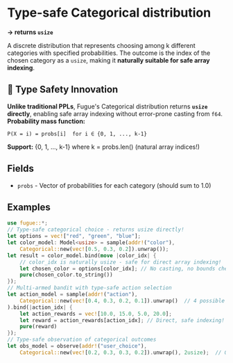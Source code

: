 # Type-safe Categorical distribution

**→ returns `usize`**

A discrete distribution that represents choosing among k different categories with specified probabilities. The outcome is the index of the chosen category as a `usize`, making it **naturally suitable for safe array indexing**.

## 🎯 Type Safety Innovation

**Unlike traditional PPLs**, Fugue's Categorical distribution returns **`usize` directly**, enabling safe array indexing without error-prone casting from `f64`.
**Probability mass function:**

```text
P(X = i) = probs[i]  for i ∈ {0, 1, ..., k-1}
```

**Support:** {0, 1, ..., k-1} where k = probs.len() (natural array indices!)

## Fields

- `probs` - Vector of probabilities for each category (should sum to 1.0)

## Examples

```rust
use fugue::*;
// Type-safe categorical choice - returns usize directly!
let options = vec!["red", "green", "blue"];
let color_model: Model<usize> = sample(addr!("color"),
    Categorical::new(vec![0.5, 0.3, 0.2]).unwrap());
let result = color_model.bind(move |color_idx| {
    // color_idx is naturally usize - safe for direct array indexing!
    let chosen_color = options[color_idx]; // No casting, no bounds checking needed!
    pure(chosen_color.to_string())
});
// Multi-armed bandit with type-safe action selection
let action_model = sample(addr!("action"),
    Categorical::new(vec![0.4, 0.3, 0.2, 0.1]).unwrap()  // 4 possible actions
).bind(|action_idx| {
    let action_rewards = vec![10.0, 15.0, 5.0, 20.0];
    let reward = action_rewards[action_idx]; // Direct, safe indexing!
    pure(reward)
});
// Type-safe observation of categorical outcomes
let obs_model = observe(addr!("user_choice"),
    Categorical::new(vec![0.2, 0.3, 0.3, 0.2]).unwrap(), 2usize);  // Observed choice was index 2
```
